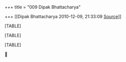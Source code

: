 +++
title = "009 Dipak Bhattacharya"

+++
[[Dipak Bhattacharya	2010-12-09, 21:33:09 [Source](https://groups.google.com/g/bvparishat/c/u4lWHy1e1zk)]]



[TABLE]

[TABLE]

[TABLE]



